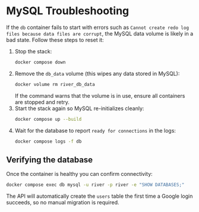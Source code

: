 # MySQL Troubleshooting

If the `db` container fails to start with errors such as `Cannot create redo log files because data files are corrupt`, the MySQL data volume is likely in a bad state. Follow these steps to reset it:

1. Stop the stack:
   ```bash
   docker compose down
   ```
2. Remove the `db_data` volume (this wipes any data stored in MySQL):
   ```bash
   docker volume rm river_db_data
   ```
   If the command warns that the volume is in use, ensure all containers are stopped and retry.
3. Start the stack again so MySQL re-initializes cleanly:
   ```bash
   docker compose up --build
   ```
4. Wait for the database to report `ready for connections` in the logs:
   ```bash
   docker compose logs -f db
   ```

## Verifying the database

Once the container is healthy you can confirm connectivity:

```bash
docker compose exec db mysql -u river -p river -e "SHOW DATABASES;"
```

The API will automatically create the `users` table the first time a Google login succeeds, so no manual migration is required.

